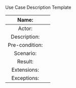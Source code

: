 Use Case Description Template

|      Name:     |   |
|:--------------:|:-|
|     Actor:     |   |
|  Description:  |   |
| Pre-condition: |   |
|    Scenario:   |   |
|     Result:    |   |
|   Extensions:  |   |
|   Exceptions:  |   |

